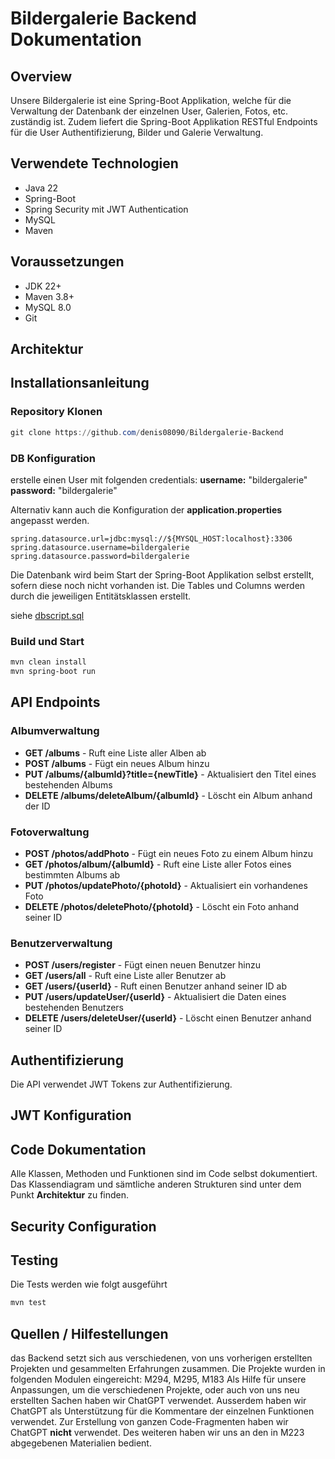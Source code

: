 # Bildergalerie Backend Dokumentation

## Overview

Unsere Bildergalerie ist eine Spring-Boot Applikation, welche für die Verwaltung der Datenbank der einzelnen User, Galerien, Fotos, etc. zuständig ist. Zudem liefert die Spring-Boot Applikation RESTful Endpoints für die User Authentifizierung, Bilder und Galerie Verwaltung.

## Verwendete Technologien

- Java 22
- Spring-Boot
- Spring Security mit JWT Authentication
- MySQL
- Maven

## Voraussetzungen

- JDK 22+
- Maven 3.8+
- MySQL 8.0
- Git

## Architektur


## Installationsanleitung

### Repository Klonen

```powershell
git clone https://github.com/denis08090/Bildergalerie-Backend
```

### DB Konfiguration

erstelle einen User mit folgenden credentials:
**username:** "bildergalerie"
**password:** "bildergalerie"

Alternativ kann auch die Konfiguration der **application.properties** angepasst werden.

```properties
spring.datasource.url=jdbc:mysql://${MYSQL_HOST:localhost}:3306
spring.datasource.username=bildergalerie
spring.datasource.password=bildergalerie
```

Die Datenbank wird beim Start der Spring-Boot Applikation selbst erstellt, sofern diese noch nicht vorhanden ist.
Die Tables und Columns werden durch die jeweiligen Entitätsklassen erstellt.

siehe [dbscript.sql](https://github.com/denis08090/Bildergalerie-Backend/blob/main/src/main/resources/dbscript.sql)

### Build und Start

```powershell
mvn clean install
mvn spring-boot run
```

## API Endpoints

### Albumverwaltung
- **GET /albums** - Ruft eine Liste aller Alben ab
- **POST /albums** - Fügt ein neues Album hinzu
- **PUT /albums/{albumId}?title={newTitle}** - Aktualisiert den Titel eines bestehenden Albums
- **DELETE /albums/deleteAlbum/{albumId}** - Löscht ein Album anhand der ID

### Fotoverwaltung
- **POST /photos/addPhoto** - Fügt ein neues Foto zu einem Album hinzu
- **GET /photos/album/{albumId}** - Ruft eine Liste aller Fotos eines bestimmten Albums ab
- **PUT /photos/updatePhoto/{photoId}** - Aktualisiert ein vorhandenes Foto
- **DELETE /photos/deletePhoto/{photoId}** - Löscht ein Foto anhand seiner ID

### Benutzerverwaltung
- **POST /users/register** - Fügt einen neuen Benutzer hinzu
- **GET /users/all** - Ruft eine Liste aller Benutzer ab
- **GET /users/{userId}** - Ruft einen Benutzer anhand seiner ID ab
- **PUT /users/updateUser/{userId}** - Aktualisiert die Daten eines bestehenden Benutzers
- **DELETE /users/deleteUser/{userId}** - Löscht einen Benutzer anhand seiner ID

## Authentifizierung

Die API verwendet JWT Tokens zur Authentifizierung.

## JWT Konfiguration


## Code Dokumentation

Alle Klassen, Methoden und Funktionen sind im Code selbst dokumentiert.
Das Klassendiagram und sämtliche anderen Strukturen sind unter dem Punkt **Architektur** zu finden.

## Security Configuration


## Testing

Die Tests werden wie folgt ausgeführt

```powershell
mvn test
```

## Quellen / Hilfestellungen
das Backend setzt sich aus verschiedenen, von uns vorherigen erstellten Projekten und gesammelten Erfahrungen zusammen.
Die Projekte wurden in folgenden Modulen eingereicht: M294, M295, M183
Als Hilfe für unsere Anpassungen, um die verschiedenen Projekte, oder auch von uns neu erstellten Sachen haben wir ChatGPT verwendet. Ausserdem haben wir ChatGPT als Unterstützung für die Kommentare der einzelnen Funktionen verwendet. Zur Erstellung von ganzen Code-Fragmenten haben wir ChatGPT **nicht** verwendet.
Des weiteren haben wir uns an den in M223 abgegebenen Materialien bedient.





